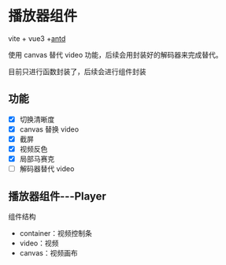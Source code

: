 # 播放器组件

vite + vue3 +[antd](https://www.antdv.com/docs/vue/introduce-cn)

使用 canvas 替代 video 功能，后续会用封装好的解码器来完成替代。

目前只进行函数封装了，后续会进行组件封装

## 功能

- [x] 切换清晰度
- [x] canvas 替换 video
- [x] 截屏
- [x] 视频反色
- [x] 局部马赛克
- [ ] 解码器替代 video

## 播放器组件---Player

组件结构

- container：视频控制条
- video：视频
- canvas：视频画布
